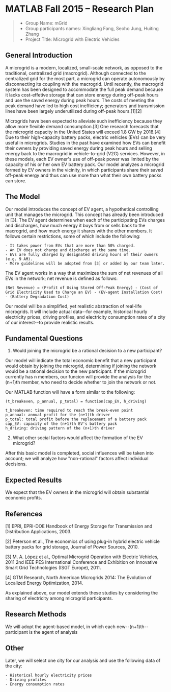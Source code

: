 # MATLAB Fall 2015 – Research Plan

> * Group Name: mGrid
> * Group participants names: Xingliang Fang, Seoho Jung, Huiting Zhang
> * Project Title: Microgrid with Electric Vehicles



## General Introduction

A microgrid is a modern, localized, small-scale network, as opposed to the traditional, centralized grid (macrogrid). Although connected to the centralized grid for the most part, a microgrid can operate autonomously by disconnecting its coupling with the macrogrid. Until recently, the macrogrid system has been designed to accommodate the full peak demand because it lacks cost-effetive storage that can store energy during off-peak hours and use the saved energy during peak hours. The costs of meeting the peak demand have led to high cost inefficieny; generators and transmission lines have been largely underutilized during off-peak hours.[1][2]

Microgrids have been expected to alleviate such inefficiency because they allow more flexible demand consumption.[3] One research forecasts that the microgrid capacity in the United States will exceed 1.8 GW by 2018.[4] Due to their high-capacity battery packs, electric vehicles (EVs) can be very useful in microgrids. Studies in the past have examined how EVs can benefit their owners by providing saved energy during peak hours and selling energy back to the macrogrid in vehicle-to-grid (V2G) services. However, in these models, each EV owner's use of off-peak power was limited by the capacity of his or her own EV battery pack. Our model analyzes a microgrid formed by EV owners in the vicinity, in which participants share their saved off-peak energy and thus can use more than what their own battery packs can store.



## The Model

Our model introduces the concept of EV agent, a hypothetical controlling unit that manages the microgrid. This concept has already been introduced in [3]. The EV agent determines when each of the participating EVs charges and discharges, how much energy it buys from or sells back to the macrogrid, and how much energy it shares with the other members. It follows certain restrictions, some of which include the following:

	- It takes power from EVs that are more than 50% charged.
	- An EV does not charge and discharge at the same time.
	- EVs are fully charged by designated driving hours of their owners (e.g. 9 AM).
	- More guidelines will be adopted from [3] or added by our team later.

The EV agent works in a way that maximizes the sum of net revenues of all EVs in the network; net revenue is defined as follows:

	(Net Revenue) = (Profit of Using Stored Off-Peak Energy) - (Cost of Grid Electricity Used to Charge an EV) - (EV-agent Installation Cost) - (Battery Degradation Cost)

Our model will be a simplified, yet realistic abstraction of real-life microgrids. It will include actual data--for example, historical hourly electricity prices, driving profiles, and electricity consumption rates of a city of our interest--to provide realistic results.



## Fundamental Questions

1. Would joining the microgrid be a rational decision to a new participant?

Our model will indicate the total economic benefit that a new participant would obtain by joining the microgrid, determining if joining the network would be a rational decision to the new participant. If the microgrid currently has n members, our funcion will provide the analysis for the (n+1)th member, who need to decide whether to join the network or not.

Our MATLAB function will have a form similar to the following:

	(t_breakeven, p_annual, p_total) = function(cap_EV, h_driving)
	
	t_breakeven: time required to reach the break-even point
	p_annual: annual profit for the (n+1)th driver
	p_total: total profit before the replacement of a battery pack
	cap_EV: capacity of the (n+1)th EV's battery pack
	h_driving: driving pattern of the (n+1)th driver

2. What other social factors would affect the formation of the EV microgrid?

After this basic model is completed, social influences will be taken into account; we will analyze how "non-rational" factors affect individual decisions.



## Expected Results

We expect that the EV owners in the microgrid will obtain substantial economic profits.



## References

[1] EPRI, EPRI-DOE Handbook of Energy Storage for Transmission and Distribution Applications, 2003.

[2] Peterson et al., The economics of using plug-in hybrid electric vehicle battery packs for grid storage, Journal of Power Sources, 2010.

[3] M. A. López et al., Optimal Microgrid Operation with Electric Vehicles, 2011 2nd IEEE PES International Conference and Exhibition on Innovative Smart Grid Technologies (ISGT Europe), 2011.

[4] GTM Research, North American Microgrids 2014: The Evolution of Localized Energy Optimization, 2014.

As explained above, our model extends these studies by considering the sharing of electricity among microgrid participants.



## Research Methods

We will adopt the agent-based model, in which each new--(n+1)th--participant is the agent of analysis



## Other

Later, we will select one city for our analysis and use the following data of the city:

	- Historical hourly electricity prices
	- Driving profiles
	- Energy consumption rates